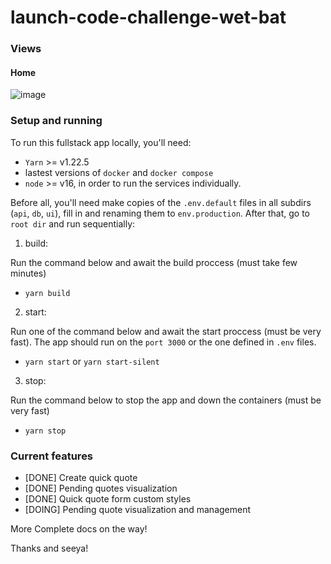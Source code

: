 # launch-code-challenge-wet-bat

### Views

#### Home
![image](https://user-images.githubusercontent.com/55052153/161160205-6ef54314-eed5-4d80-a595-d5dca5b9f18e.png)

### Setup and running

To run this fullstack app locally, you'll need:
 - `Yarn` >= v1.22.5
 - lastest versions of `docker` and `docker compose`
- `node` >= v16, in order to run the services individually.

Before all, you'll need make copies of the `.env.default` files in all subdirs (`api`, `db`, `ui`), fill in and renaming them to `env.production`. After that, go to `root dir` and run sequentially:

1. build:

Run the command below and await the build proccess (must take few minutes)
   - `yarn build`

2. start:

Run one of the command below and await the start proccess (must be very fast). The app should run on the `port 3000` or the one defined in `.env` files.
   - `yarn start` or `yarn start-silent`

3. stop:

Run the command below to stop the app and down the containers (must be very fast)
   - `yarn stop`


### Current features

- [DONE] Create quick quote
- [DONE] Pending quotes visualization
- [DONE] Quick quote form custom styles
- [DOING] Pending quote visualization and management

More Complete docs on the way!

Thanks and seeya!


